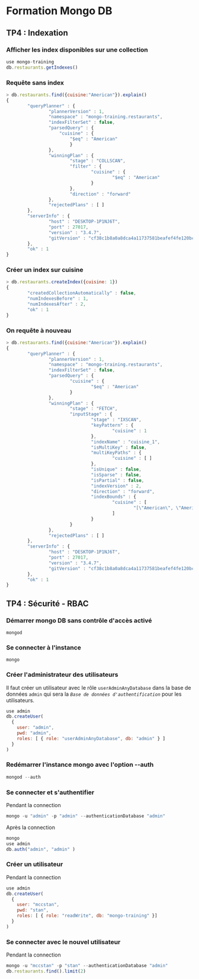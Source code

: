# Formation Mongo DB


## TP4 : Indexation

### Afficher les index disponibles sur une collection

```js
use mongo-training
db.restaurants.getIndexes()
```

### Requête sans index

```js
> db.restaurants.find({cuisine:"American"}).explain()
{
        "queryPlanner" : {
                "plannerVersion" : 1,
                "namespace" : "mongo-training.restaurants",
                "indexFilterSet" : false,
                "parsedQuery" : {
                    "cuisine" : {
                        "$eq" : "American"
                        }
                },
                "winningPlan" : {
                        "stage" : "COLLSCAN",
                        "filter" : {
                                "cuisine" : {
                                        "$eq" : "American"
                                }
                        },
                        "direction" : "forward"
                },
                "rejectedPlans" : [ ]
        },
        "serverInfo" : {
                "host" : "DESKTOP-1P1NJ6T",
                "port" : 27017,
                "version" : "3.4.7",
                "gitVersion" : "cf38c1b8a0a8dca4a11737581beafef4fe120bcd"
        },
        "ok" : 1
}
```

### Créer un index sur cuisine

```js
> db.restaurants.createIndex({cuisine: 1})
{
        "createdCollectionAutomatically" : false,
        "numIndexesBefore" : 1,
        "numIndexesAfter" : 2,
        "ok" : 1
}
```


### On requête à nouveau

```js
> db.restaurants.find({cuisine:"American"}).explain()
{
        "queryPlanner" : {
                "plannerVersion" : 1,
                "namespace" : "mongo-training.restaurants",
                "indexFilterSet" : false,
                "parsedQuery" : {
                        "cuisine" : {
                                "$eq" : "American"
                        }
                },
                "winningPlan" : {
                        "stage" : "FETCH",
                        "inputStage" : {
                                "stage" : "IXSCAN",
                                "keyPattern" : {
                                        "cuisine" : 1
                                },
                                "indexName" : "cuisine_1",
                                "isMultiKey" : false,
                                "multiKeyPaths" : {
                                        "cuisine" : [ ]
                                },
                                "isUnique" : false,
                                "isSparse" : false,
                                "isPartial" : false,
                                "indexVersion" : 2,
                                "direction" : "forward",
                                "indexBounds" : {
                                        "cuisine" : [
                                                "[\"American\", \"American\"]"
                                        ]
                                }
                        }
                },
                "rejectedPlans" : [ ]
        },
        "serverInfo" : {
                "host" : "DESKTOP-1P1NJ6T",
                "port" : 27017,
                "version" : "3.4.7",
                "gitVersion" : "cf38c1b8a0a8dca4a11737581beafef4fe120bcd"
        },
        "ok" : 1
}
```

## TP4 : Sécurité - RBAC

### Démarrer mongo DB sans contrôle d'accès activé
```shell
mongod
```


### Se connecter à l'instance
```shell
mongo
```

### Créer l'administrateur des utilisateurs
Il faut créer un utilisateur avec le rôle `userAdminAnyDatabase` dans la base de données `admin` qui sera la *`Base de données d'authentification`* pour les utilisateurs.

```js
use admin
db.createUser(
  {
    user: "admin",
    pwd: "admin",
    roles: [ { role: "userAdminAnyDatabase", db: "admin" } ]
  }
)
```

### Redémarrer l'instance mongo avec l'option --auth

```js
mongod --auth
```

### Se connecter et s'authentifier
Pendant la connection
```js
mongo -u "admin" -p "admin" --authenticationDatabase "admin"
```

Après la connection
```js
mongo
use admin
db.auth("admin", "admin" )
```


### Créer un utilisateur
Pendant la connection
```js
use admin
db.createUser(
  {
    user: "mccstan",
    pwd: "stan",
    roles: [ { role: "readWrite", db: "mongo-training" }]
  }
)
```

### Se connecter avec le nouvel utilisateur
Pendant la connection
```js
mongo -u "mccstan" -p "stan" --authenticationDatabase "admin"
db.restaurants.find().limit(2)
```

